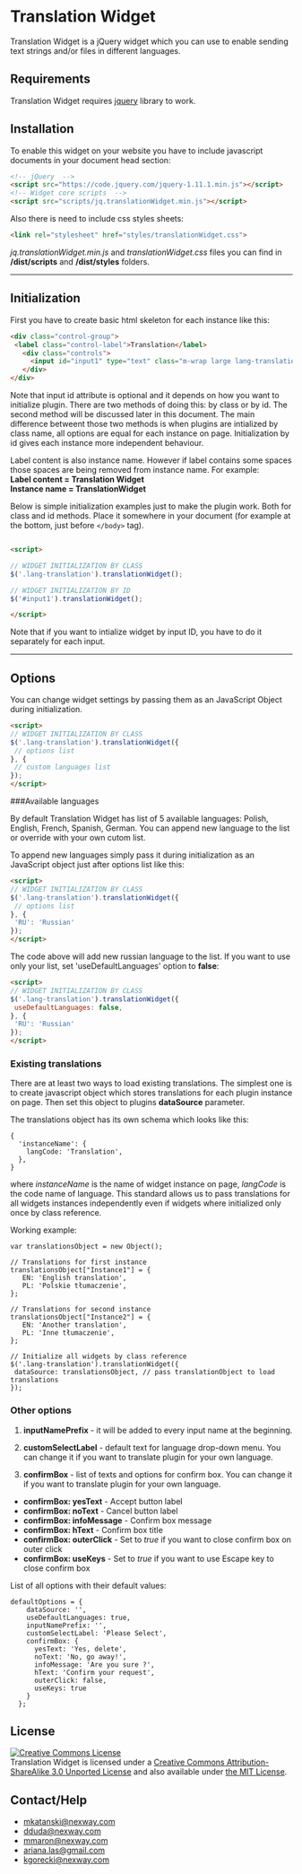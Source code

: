 Translation Widget
=================

Translation Widget is a jQuery widget which you can use to enable sending text strings and/or files in different languages.

Requirements
-------------

Translation Widget requires [jquery](http://jquery.com/) library to work.

Installation
-------------

To enable this widget on your website you have to include javascript documents in your document head section:
 ```html
 <!-- jQuery  -->
 <script src="https://code.jquery.com/jquery-1.11.1.min.js"></script>
 <!-- Widget core scripts  -->
 <script src="scripts/jq.translationWidget.min.js"></script>
 ```

Also there is need to include css styles sheets:
```html
<link rel="stylesheet" href="styles/translationWidget.css">
```

*jq.translationWidget.min.js* and *translationWidget.css* files you can find in **/dist/scripts** and **/dist/styles** folders.

--------------

Initialization
-----------

First you have to create basic html skeleton for each instance like this:
```html
<div class="control-group">
 <label class="control-label">Translation</label>
   <div class="controls">
     <input id="input1" type="text" class="m-wrap large lang-translation" readonly />
   </div>
</div>
```

Note that input id attribute is optional and it depends on how you want to initialize plugin. There are two methods of doing this: by class or by id. The second method will be discussed later in this document. The main difference betweent those two methods is when plugins are intialized by class name, all options are equal for each instance on page. Initialization by id gives each instance more independent behaviour.

Label content is also instance name. However if label contains some spaces those spaces are being removed from instance name. For example:<br>
**Label content = Translation Widget**<br>
**Instance name = TranslationWidget**


Below is simple initialization examples just to make the plugin work. Both for class and id methods. Place it somewhere in your document (for example at the bottom, just before ```</body>``` tag).
```html

<script>

// WIDGET INITIALIZATION BY CLASS
$('.lang-translation').translationWidget();

// WIDGET INITIALIZATION BY ID
$('#input1').translationWidget();

</script>

```

Note that if you want to intialize widget by input ID, you have to do it separately for each input.

------------

Options
------------

You can change widget settings by passing them as an JavaScript Object during initialization.
```html
<script>
// WIDGET INITIALIZATION BY CLASS
$('.lang-translation').translationWidget({
 // options list
}, {
 // custom languages list
});
</script>

```

###Available languages

By default Translation Widget has list of 5 available languages: Polish, English, French, Spanish, German. You can append new language to the list or override with your own cutom list.

To append new languages simply pass it during initialization as an JavaScript object just after options list like this:
```html
<script>
// WIDGET INITIALIZATION BY CLASS
$('.lang-translation').translationWidget({
 // options list
}, {
 'RU': 'Russian'
});
</script>
```

The code above will add new russian language to the list. If you want to use only your list, set 'useDefaultLanguages' option to **false**:
```html
<script>
// WIDGET INITIALIZATION BY CLASS
$('.lang-translation').translationWidget({
 useDefaultLanguages: false,
}, {
 'RU': 'Russian'
});
</script>
```

### Existing translations

There are at least two ways to load existing translations. The simplest one is to create javascript object which stores translations for each plugin instance on page. Then set this object to plugins **dataSource** parameter.

The translations object has its own schema which looks like this:

```JS
{
  'instanceName': {
    langCode: 'Translation',
  },
}
```

where *instanceName* is the name of widget instance on page, *langCode* is the code name of language. This standard allows us to pass translations for all widgets instances independently even if widgets where initialized only once by class reference.

Working example:
```JS
var translationsObject = new Object();

// Translations for first instance
translationsObject["Instance1"] = {
   EN: 'English translation',
   PL: 'Polskie tłumaczenie',
};

// Translations for second instance
translationsObject["Instance2"] = {
   EN: 'Another translation',
   PL: 'Inne tłumaczenie',
};

// Initialize all widgets by class reference
$('.lang-translation').translationWidget({
 dataSource: translationsObject, // pass translationObject to load translations
});

```



### Other options

1. **inputNamePrefix** - it will be added to every input name at the beginning.

2. **customSelectLabel** - default text for language drop-down menu. You can change it if you want to translate plugin for your own language.

3. **confirmBox** - list of texts and options for confirm box. You can change it if you want to translate plugin for your own language.
 + **confirmBox: yesText** - Accept button label
 + **confirmBox: noText** - Cancel button label
 + **confirmBox: infoMessage** - Confirm box message
 + **confirmBox: hText** - Confirm box title
 + **confirmBox: outerClick** - Set to *true* if you want to close confirm box on outer click
 + **confirmBox: useKeys** - Set to *true* if you want to use Escape key to close confirm box


List of all options with their default values:

```JS
defaultOptions = {
    dataSource: '',
    useDefaultLanguages: true,
    inputNamePrefix: '',
    customSelectLabel: 'Please Select',
    confirmBox: {
      yesText: 'Yes, delete',
      noText: 'No, go away!',
      infoMessage: 'Are you sure ?',
      hText: 'Confirm your request',
      outerClick: false,
      useKeys: true
    }
  };
```


License
--------------

<a rel="license" href="http://creativecommons.org/licenses/by-sa/3.0/"><img alt="Creative Commons License" style="border-width:0" src="http://i.creativecommons.org/l/by-sa/3.0/88x31.png" /></a><br /><span xmlns:dct="http://purl.org/dc/terms/" property="dct:title">Translation Widget</span> is licensed under a <a rel="license" href="http://creativecommons.org/licenses/by-sa/3.0/">Creative Commons Attribution-ShareAlike 3.0 Unported License</a> and also available under [the MIT License](LICENSE.txt).

Contact/Help
-------------

+ <mkatanski@nexway.com>
+ <dduda@nexway.com>
+ <mmaron@nexway.com>
+ <ariana.las@gmail.com>
+ <kgorecki@nexway.com>
